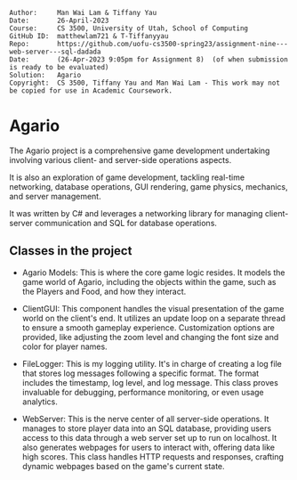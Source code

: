 ```
Author:     Man Wai Lam & Tiffany Yau
Date:       26-April-2023
Course:     CS 3500, University of Utah, School of Computing
GitHub ID:  matthewlam721 & T-Tiffanyyau
Repo:       https://github.com/uofu-cs3500-spring23/assignment-nine---web-server---sql-dadada
Date:       (26-Apr-2023 9:05pm for Assignment 8)  (of when submission is ready to be evaluated)
Solution:   Agario
Copyright:  CS 3500, Tiffany Yau and Man Wai Lam - This work may not be copied for use in Academic Coursework.
```

# Agario

The Agario project is a comprehensive game development undertaking involving various client- and server-side operations aspects.

It is also an exploration of game development, tackling real-time networking, database operations, GUI rendering, game physics, mechanics, and server management.

It was written by C# and leverages a networking library for managing client-server communication and SQL for database operations.

## Classes in the project

- Agario Models: This is where the core game logic resides. It models the game world of Agario, including the objects within the game, such as the Players and Food, and how they interact.

- ClientGUI: This component handles the visual presentation of the game world on the client's end. It utilizes an update loop on a separate thread to ensure a smooth gameplay experience. Customization options are provided, like adjusting the zoom level and changing the font size and color for player names.

- FileLogger: This is my logging utility. It's in charge of creating a log file that stores log messages following a specific format. The format includes the timestamp, log level, and log message. This class proves invaluable for debugging, performance monitoring, or even usage analytics.

- WebServer: This is the nerve center of all server-side operations. It manages to store player data into an SQL database, providing users access to this data through a web server set up to run on localhost. It also generates webpages for users to interact with, offering data like high scores. This class handles HTTP requests and responses, crafting dynamic webpages based on the game's current state.

